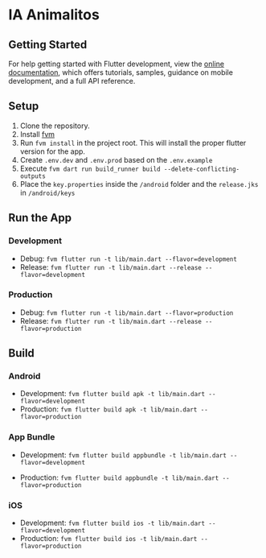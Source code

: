 # IA Animalitos

## Getting Started

For help getting started with Flutter development, view the
[online documentation](https://docs.flutter.dev/), which offers tutorials,
samples, guidance on mobile development, and a full API reference.

## Setup

1. Clone the repository.
2. Install [fvm](https://fvm.app/)
3. Run `fvm install` in the project root. This will install the proper flutter version for the app.
4. Create `.env.dev` and `.env.prod` based on the `.env.example`
5. Execute `fvm dart run build_runner build --delete-conflicting-outputs`
6. Place the `key.properties` inside the `/android` folder and the `release.jks` in `/android/keys`

## Run the App

### Development

- Debug: `fvm flutter run -t lib/main.dart --flavor=development`
- Release: `fvm flutter run -t lib/main.dart --release --flavor=development`

### Production

- Debug: `fvm flutter run -t lib/main.dart --flavor=production`
- Release: `fvm flutter run -t lib/main.dart --release --flavor=production`

## Build

### Android

- Development: `fvm flutter build apk -t lib/main.dart --flavor=development`
- Production: `fvm flutter build apk -t lib/main.dart --flavor=production`

### App Bundle

- Development: `fvm flutter build appbundle -t lib/main.dart --flavor=development`

- Production: `fvm flutter build appbundle -t lib/main.dart --flavor=production`

### iOS

- Development: `fvm flutter build ios -t lib/main.dart --flavor=development`
- Production: `fvm flutter build ios -t lib/main.dart --flavor=production`
